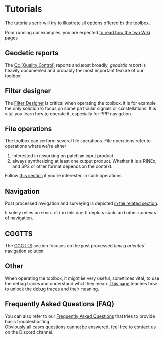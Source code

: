 Tutorials
=========

The tutorials serie will try to illustrate all options offered by the toolbox.

Prior running our examples, you are expected 
[to read how the two Wiki pages](https://github.com/georust/wiki)

## Geodetic reports

The [Qc (Quality Control)](./QC) reports and most broadly, _geodetic report_ 
is heavily documented and probably the most important feature
of our toolbox: 

## Filter designer

The [Filter Designer](./Filter) is critical when operating the toolbox.
It is for example the only solution to focus on some particular signals
or constellations. It is vital you learn how to operate it, especially
for PPP navigation.

## File operations

The toolbox can perform several file operations.
File operations refer to operations where we're either

1. interested in reworking on patch an input product
2. always synthesizing at least one output product.
Whether it is a RINEx, and SP3 or other format depends on the context.

Follow [this section](./FOPS) if you're interested in such operations.

## Navigation

Post processed navigation and surveying is depicted [in the related section](./NAV).

It solely relies on `rinex-cli` to this day. It depicts static and other contexts
of navigation.

## CGGTTS

The [CGGTTS](./CGGTTS) section focuses on the post processed _timing oriented_ navigation solution.

## Other

When operating the toolbox, it might be very useful, sometimes vital, to use the debug traces
and understand what they mean. [This page](./Logs.md) teaches how to unlock the debug traces
and their meaning.

## Frequently Asked Questions (FAQ)

You can also refer to our [Frequently Asked Questions](./FAQ.md) that tries to provide basic troubleshooting.  
Obviously all cases questions cannot be answered, feel free to contact us on the Discord channel.
